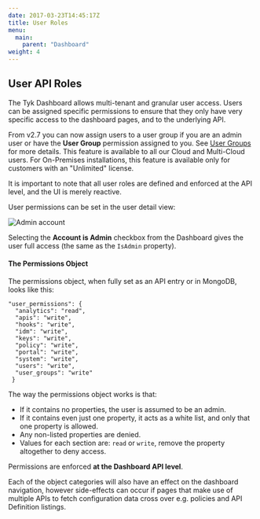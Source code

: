 ```yaml
---
date: 2017-03-23T14:45:17Z
title: User Roles
menu:
  main:
    parent: "Dashboard"
weight: 4 
---
```


## User API Roles

The Tyk Dashboard allows multi-tenant and granular user access. Users can be assigned specific permissions to ensure that they only have very specific access to the dashboard pages, and to the underlying API.

From v2.7 you can now assign users to a user group if you are an admin user or have the **User Group** permission assigned to you. See [User Groups](/docs/basic-config-and-security/security/dashboard/create-user-groups/) for more details. This feature is available to all our Cloud and Multi-Cloud users. For On-Premises installations, this feature is available only for customers with an "Unlimited" license.

It is important to note that all user roles are defined and enforced at the API level, and the UI is merely reactive.

User permissions can be set in the user detail view:

![Admin account](/docs/img/dashboard/system-management/user_roles2.7.png)

Selecting the **Account is Admin** checkbox from the Dashboard gives the user full access (the same as the `IsAdmin` property).

#### The Permissions Object

The permissions object, when fully set as an API entry or in MongoDB, looks like this:

```{.copyWrapper}
"user_permissions": {
  "analytics": "read",
  "apis": "write",
  "hooks": "write",
  "idm": "write",
  "keys": "write",
  "policy": "write",
  "portal": "write",
  "system": "write",
  "users": "write",
  "user_groups": "write"
 }
```

The way the permissions object works is that:

*   If it contains no properties, the user is assumed to be an admin.
*   If it contains even just one property, it acts as a white list, and only that one property is allowed.
*   Any non-listed properties are denied.
*   Values for each section are: `read` or `write`, remove the property altogether to deny access.

Permissions are enforced **at the Dashboard API level**.

Each of the object categories will also have an effect on the dashboard navigation, however side-effects can occur if pages that make use of multiple APIs to fetch configuration data cross over e.g. policies and API Definition listings.